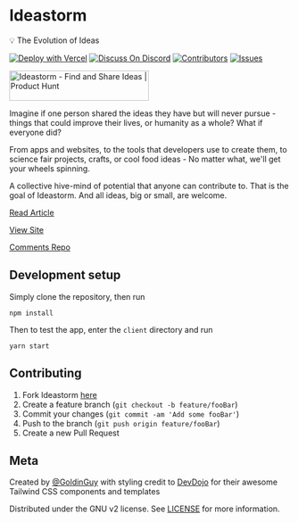 # Ideastorm

💡 The Evolution of Ideas

[![Deploy with Vercel](https://vercel.com/button)](https://vercel.com/new/git/external?repository-url=https%3A%2F%2Fgithub.com%2FGoldinGuy%2FIdeastorm)
[![Discuss On Discord][discord]][discord-url]
[![Contributors][contributors-shield]][contributors-url]
[![Issues][issues]][issues-url]

<a href="https://www.producthunt.com/posts/ideastorm?utm_source=badge-featured&utm_medium=badge&utm_souce=badge-ideastorm" target="_blank"><img src="https://api.producthunt.com/widgets/embed-image/v1/featured.svg?post_id=280129&theme=light" alt="Ideastorm - Find and Share Ideas | Product Hunt" style="width: 250px; height: 54px;" width="250" height="54" /></a>

Imagine if one person shared the ideas they have but will never pursue - things that could improve their lives, or humanity as a whole? What if everyone did?

From apps and websites, to the tools that developers use to create them, to science fair projects, crafts, or cool food ideas - No matter what, we'll get your wheels spinning.

A collective hive-mind of potential that anyone can contribute to. That is the goal of Ideastorm. And all ideas, big or small, are welcome.

[Read Article](https://goldinguy.medium.com/ideastorm-infinite-potential-ddddc68d954d)

[View Site](https://ideastorm.goldin.io/)

[Comments Repo](https://github.com/GoldinGuy/IdeastormComments)

## Development setup

Simply clone the repository, then run

```
npm install
```

Then to test the app, enter the `client` directory and run

```
yarn start
```

## Contributing

1. Fork Ideastorm [here](https://github.com/GoldinGuy/Ideastorm/fork)
2. Create a feature branch (`git checkout -b feature/fooBar`)
3. Commit your changes (`git commit -am 'Add some fooBar'`)
4. Push to the branch (`git push origin feature/fooBar`)
5. Create a new Pull Request

## Meta

Created by [@GoldinGuy](https://github.com/GoldinGuy) with styling credit to [DevDojo](https://devdojo.com/t/css) for their awesome Tailwind CSS components and templates

Distributed under the GNU v2 license. See [LICENSE](https://github.com/GoldinGuy/Ideastorm/blob/master/LICENSE) for more information.

<!-- Markdown link & img dfn's -->

[discord-url]: https://discord.gg/gKYSMeJ
[discord]: https://img.shields.io/discord/689176425701703810
[issues]: https://img.shields.io/github/issues/GoldinGuy/Ideastorm
[issues-url]: https://github.com/GoldinGuy/Ideastorm/issues
[contributors-shield]: https://img.shields.io/github/contributors/GoldinGuy/Ideastorm.svg?style=flat-square
[contributors-url]: https://github.com/GoldinGuy/Ideastorm/graphs/contributors
